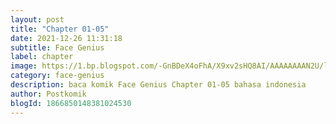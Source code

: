 ```yaml
---
layout: post 
title: "Chapter 01-05"
date: 2021-12-26 11:31:18
subtitle: Face Genius
label: chapter
image: https://1.bp.blogspot.com/-GnBDeX4oFhA/X9xv2sHQ8AI/AAAAAAAAN2U/lX8z3wBWfvIwIrMeW1HpL6Xsb8rl8lQHACLcBGAsYHQ/s72-c/face-genius-003406-uk0dbLop.jpg
category: face-genius
description: baca komik Face Genius Chapter 01-05 bahasa indonesia 
author: Postkomik
blogId: 1866850148381024530
---
```

